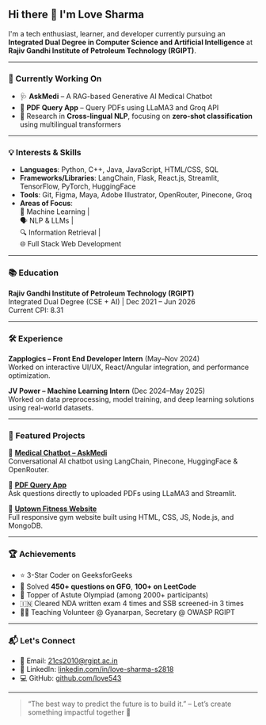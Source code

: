 ## Hi there 👋 I'm Love Sharma

I'm a tech enthusiast, learner, and developer currently pursuing an **Integrated Dual Degree in Computer Science and Artificial Intelligence** at **Rajiv Gandhi Institute of Petroleum Technology (RGIPT)**.

---

### 💼 Currently Working On
- 🩺 **AskMedi** – A RAG-based Generative AI Medical Chatbot  
- 📄 **PDF Query App** – Query PDFs using LLaMA3 and Groq API  
- 🔬 Research in **Cross-lingual NLP**, focusing on **zero-shot classification** using multilingual transformers

---

### 💡 Interests & Skills
- **Languages**: Python, C++, Java, JavaScript, HTML/CSS, SQL  
- **Frameworks/Libraries**: LangChain, Flask, React.js, Streamlit, TensorFlow, PyTorch, HuggingFace  
- **Tools**: Git, Figma, Maya, Adobe Illustrator, OpenRouter, Pinecone, Groq  
- **Areas of Focus**:  
  🧠 Machine Learning |  
  🗣️ NLP & LLMs |  
  🔍 Information Retrieval |  
  🌐 Full Stack Web Development

---

### 📚 Education
**Rajiv Gandhi Institute of Petroleum Technology (RGIPT)**  
Integrated Dual Degree (CSE + AI) | Dec 2021 – Jun 2026  
Current CPI: 8.31

---

### 🛠️ Experience
**Zapplogics – Front End Developer Intern** (May–Nov 2024)  
Worked on interactive UI/UX, React/Angular integration, and performance optimization.

**JV Power – Machine Learning Intern** (Dec 2024–May 2025)  
Worked on data preprocessing, model training, and deep learning solutions using real-world datasets.

---

### 🚀 Featured Projects

🔹 **[Medical Chatbot – AskMedi](https://github.com/love543/Medical-Chatbot-Generative-AI)**  
Conversational AI chatbot using LangChain, Pinecone, HuggingFace & OpenRouter.

🔹 **[PDF Query App](https://github.com/love543/GenAI_Project)**  
Ask questions directly to uploaded PDFs using LLaMA3 and Streamlit.

🔹 **[Uptown Fitness Website](https://github.com/love543/Uptown-Fitness)**  
Full responsive gym website built using HTML, CSS, JS, Node.js, and MongoDB.

---

### 🏆 Achievements
- ⭐ 3-Star Coder on GeeksforGeeks  
- 🧠 Solved **450+ questions on GFG**, **100+ on LeetCode**  
- 🥇 Topper of Astute Olympiad (among 2000+ participants)  
- 🇮🇳 Cleared NDA written exam 4 times and SSB screened-in 3 times  
- 🧑‍🏫 Teaching Volunteer @ Gyanarpan, Secretary @ OWASP RGIPT

---

### 📬 Let's Connect
- 📧 Email: [21cs2010@rgipt.ac.in](mailto:21cs2010@rgipt.ac.in)  
- 💼 LinkedIn: [linkedin.com/in/love-sharma-s2818](https://www.linkedin.com/in/love-sharma-s2818)  
- 💻 GitHub: [github.com/love543](https://github.com/love543)

---

> “The best way to predict the future is to build it.” – Let’s create something impactful together 🚀
